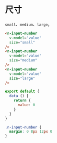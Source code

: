 # 尺寸
`small`、`medium`、`large`。
```html
<n-input-number
  v-model="value"
  size="small"
/>
<n-input-number
  v-model="value"
  size="medium"
/>
<n-input-number
  v-model="value"
  size="large"
/>
```
```js
export default {
  data () {
    return {
      value: 0
    }
  }
}
```
```css
.n-input-number {
  margin: 0 8px 12px 0
}
```
